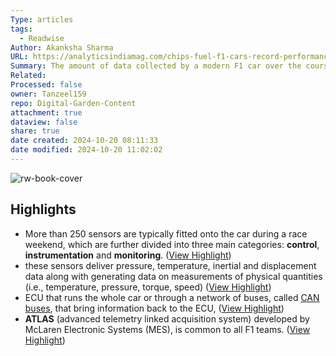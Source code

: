 ```yaml
---
Type: articles
tags:
  - Readwise
Author: Akanksha Sharma
URL: https://analyticsindiamag.com/chips-fuel-f1-cars-record-performances/?utm_source=rss&utm_medium=rss&utm_campaign=chips-fuel-f1-cars-record-performances
Summary: The amount of data collected by a modern F1 car over the course of a single race is more than what was collected across the Apollo space programme.The post Chips Fuel F1 Cars’ Record Performances appeared first on Analytics India Magazine.
Related: 
Processed: false
owner: Tanzeel159
repo: Digital-Garden-Content
attachment: true
dataview: false
share: true
date created: 2024-10-20 08:11:33
date modified: 2024-10-20 11:02:02
---
```

![rw-book-cover](https://149695847.v2.pressablecdn.com/wp-content/uploads/2023/01/Chips-Fuel-F1-Cars-Record-Performances-1.jpg)

## Highlights
- More than 250 sensors are typically fitted onto the car during a race weekend, which are further divided into three main categories: **control**, **instrumentation** and **monitoring**. ([View Highlight](https://read.readwise.io/read/01gpzws10ank0ycn90zsznkth5))
- these sensors deliver pressure, temperature, inertial and displacement data along with generating data on measurements of physical quantities (i.e., temperature, pressure, torque, speed) ([View Highlight](https://read.readwise.io/read/01gpzwt988av82f1zdzzt8v2p3))
- ECU that runs the whole car or through a network of buses, called [CAN buses](https://www.csselectronics.com/pages/can-bus-simple-intro-tutorial), that bring information back to the ECU, ([View Highlight](https://read.readwise.io/read/01gpzwsq6dvfrzzshh4rgfxrtj))
- **ATLAS** (advanced telemetry linked acquisition system) developed by McLaren Electronic Systems (MES), is common to all F1 teams. ([View Highlight](https://read.readwise.io/read/01gpzwx0dkr4tks4naf3z4djx9))
